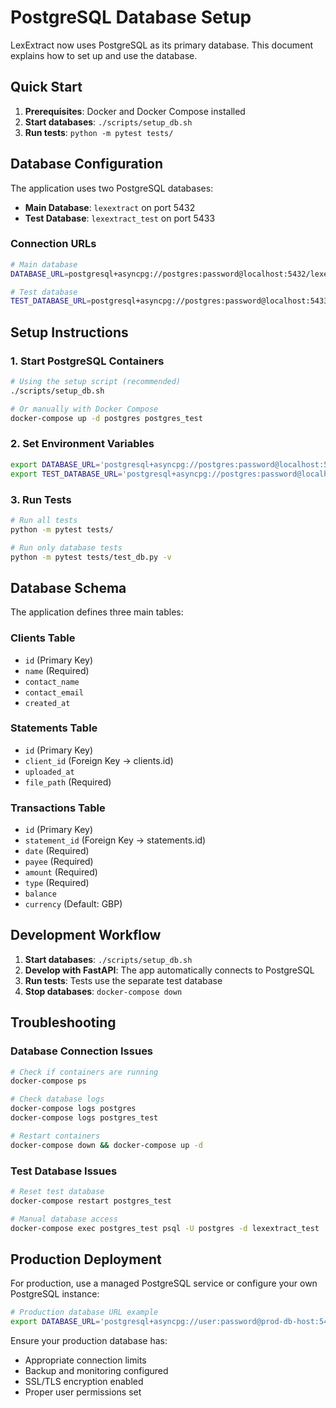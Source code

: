 # PostgreSQL Database Setup

LexExtract now uses PostgreSQL as its primary database. This document explains how to set up and use the database.

## Quick Start

1. **Prerequisites**: Docker and Docker Compose installed
2. **Start databases**: `./scripts/setup_db.sh`
3. **Run tests**: `python -m pytest tests/`

## Database Configuration

The application uses two PostgreSQL databases:

- **Main Database**: `lexextract` on port 5432
- **Test Database**: `lexextract_test` on port 5433

### Connection URLs

```bash
# Main database
DATABASE_URL=postgresql+asyncpg://postgres:password@localhost:5432/lexextract

# Test database  
TEST_DATABASE_URL=postgresql+asyncpg://postgres:password@localhost:5433/lexextract_test
```

## Setup Instructions

### 1. Start PostgreSQL Containers

```bash
# Using the setup script (recommended)
./scripts/setup_db.sh

# Or manually with Docker Compose
docker-compose up -d postgres postgres_test
```

### 2. Set Environment Variables

```bash
export DATABASE_URL='postgresql+asyncpg://postgres:password@localhost:5432/lexextract'
export TEST_DATABASE_URL='postgresql+asyncpg://postgres:password@localhost:5433/lexextract_test'
```

### 3. Run Tests

```bash
# Run all tests
python -m pytest tests/

# Run only database tests
python -m pytest tests/test_db.py -v
```

## Database Schema

The application defines three main tables:

### Clients Table
- `id` (Primary Key)
- `name` (Required)
- `contact_name`
- `contact_email`
- `created_at`

### Statements Table
- `id` (Primary Key)
- `client_id` (Foreign Key → clients.id)
- `uploaded_at`
- `file_path` (Required)

### Transactions Table
- `id` (Primary Key)
- `statement_id` (Foreign Key → statements.id)
- `date` (Required)
- `payee` (Required)
- `amount` (Required)
- `type` (Required)
- `balance`
- `currency` (Default: GBP)

## Development Workflow

1. **Start databases**: `./scripts/setup_db.sh`
2. **Develop with FastAPI**: The app automatically connects to PostgreSQL
3. **Run tests**: Tests use the separate test database
4. **Stop databases**: `docker-compose down`

## Troubleshooting

### Database Connection Issues

```bash
# Check if containers are running
docker-compose ps

# Check database logs
docker-compose logs postgres
docker-compose logs postgres_test

# Restart containers
docker-compose down && docker-compose up -d
```

### Test Database Issues

```bash
# Reset test database
docker-compose restart postgres_test

# Manual database access
docker-compose exec postgres_test psql -U postgres -d lexextract_test
```

## Production Deployment

For production, use a managed PostgreSQL service or configure your own PostgreSQL instance:

```bash
# Production database URL example
export DATABASE_URL='postgresql+asyncpg://user:password@prod-db-host:5432/lexextract'
```

Ensure your production database has:
- Appropriate connection limits
- Backup and monitoring configured
- SSL/TLS encryption enabled
- Proper user permissions set 